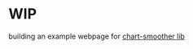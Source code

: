 # WIP
building an example webpage for [chart-smoother lib](https://www.npmjs.com/package/chart-smoother)
